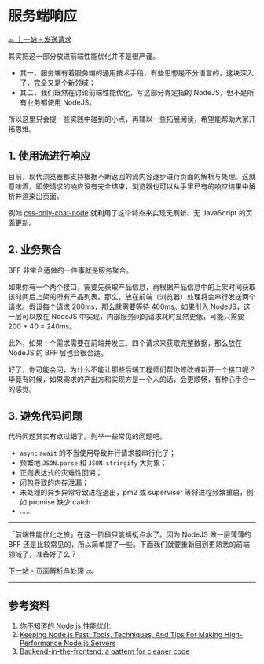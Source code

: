 # 服务端响应

[🔙 上一站 - 发送请求](../2-request/README.md)

其实把这一部分放进前端性能优化并不是很严谨。

- 其一，服务端有着服务端的通用技术手段，有些思想是不分语言的，这块深入了，完全又是个新领域；
- 其二，我们既然在讨论前端性能优化，写这部分肯定指的 NodeJS，但不是所有业务都使用 NodeJS。

所以这里只会提一些实践中碰到的小点，再辅以一些拓展阅读，希望能帮助大家开拓思维。

## 1. 使用流进行响应

目前，现代浏览器都支持根据不断返回的流内容逐步进行页面的解析与处理。这就意味着，即使请求的响应没有完全结束，浏览器也可以从手里已有的响应结果中解析并渲染出页面。

例如 [css-only-chat-node](https://github.com/alienzhou/css-only-chat-node) 就利用了这个特点来实现无刷新、无 JavaScript 的页面更新。

## 2. 业务聚合

BFF 非常合适做的一件事就是服务聚合。

如果你有一个两个接口，需要先获取产品信息，再根据产品信息中的上架时间获取该时间后上架的所有产品列表。那么，放在前端（浏览器）处理将会串行发送两个请求。假设每个请求 200ms，那么就需要等待 400ms。如果引入 NodeJS，这一层可以放在 NodeJS 中实现，内部服务间的请求耗时显然更低，可能只需要 200 + 40 = 240ms。

此外，如果一个需求需要在前端并发三、四个请求来获取完整数据，那么放在 NodeJS 的 BFF 层也会很合适。

好了，你可能会问，为什么不能让那些后端工程师们帮你修改或新开一个接口呢？毕竟有时候，如果需求的产出方和实现方是一个人的话，会更顺畅，有种心手合一的感觉。

## 3. 避免代码问题

代码问题其实有点过细了。列举一些常见的问题吧。

- `async` `await` 的不当使用导致并行请求被串行化了；
- 频繁地 `JSON.parse` 和 `JSON.stringify` 大对象；
- 正则表达式的灾难性回溯；
- 闭包导致的内存泄漏；
- 未处理的异步异常导致进程退出，pm2 或 supervisor 等将进程频繁重启，例如 promise 缺少 catch
- ……

---

「前端性能优化之旅」在这一阶段只能蜻蜓点水了。因为 NodeJS 做一层薄薄的 BFF 还是比较常见的，所以简单提了一些。下面我们就要重新回到更熟悉的前端领域了，准备好了么？

[下一站 - 页面解析与处理 🔜](../4-parse/README.md)

---

## 参考资料

1. [你不知道的 Node.js 性能优化](https://www.yuque.com/office/yuque/0/2019/pdf/168578/1547529466557-357032b6-12fb-4e02-9682-076f498c1f42.pdf)
1. [Keeping Node.js Fast: Tools, Techniques, And Tips For Making High-Performance Node.js Servers](https://www.smashingmagazine.com/2018/06/nodejs-tools-techniques-performance-servers/?utm_source=mybridge&utm_medium=blog&utm_campaign=read_more)
1. [Backend-in-the-frontend: a pattern for cleaner code](https://hackernoon.com/frontend-in-the-backend-a-pattern-for-cleaner-code-b497c92d0b49)
